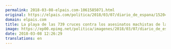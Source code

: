 ```yaml
---
permalink: 2018-03-08-elpais.com-1061585071.html
original: https://elpais.com/politica/2018/03/07/diario_de_espana/1520430302_165308.html#?ref=rss&format=simple&link=link
domain: elpais.com
title: La playa de las 739 cruces contra los asesinatos machistas de la última década en España
image: https://ep00.epimg.net/politica/imagenes/2018/03/07/diario_de_espana/1520430302_165308_1520430693_rrss_normal.jpg
date: 2018-03-08 12:26:29
translations: en
---
```


